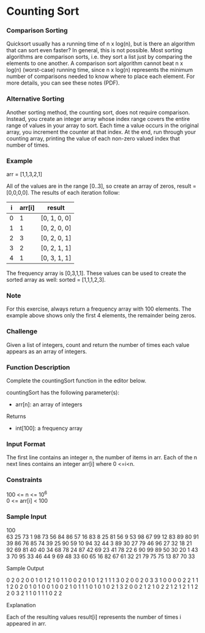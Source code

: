 # Counting Sort

### Comparison Sorting
Quicksort usually has a running time of n x log(n), but is there an algorithm that can sort even faster? In general, this is not possible. Most sorting algorithms are comparison sorts, i.e. they sort a list just by comparing the elements to one another. A comparison sort algorithm cannot beat n x log(n) (worst-case) running time, since n x log(n) represents the minimum number of comparisons needed to know where to place each element. For more details, you can see these notes (PDF).

### Alternative Sorting
Another sorting method, the counting sort, does not require comparison. Instead, you create an integer array whose index range covers the entire range of values in your array to sort. Each time a value occurs in the original array, you increment the counter at that index. At the end, run through your counting array, printing the value of each non-zero valued index that number of times.

### Example
arr = [1,1,3,2,1]

All of the values are in the range [0..3], so create an array of zeros, result = [0,0,0,0]. The results of each iteration follow:

| i |	arr[i]  |	result          |
|---|-----------|-------------------|
| 0 |	1	    |       [0, 1, 0, 0]|
| 1	|   1	    |       [0, 2, 0, 0]|
| 2	|   3	    |       [0, 2, 0, 1]|
| 3	|   2	    |       [0, 2, 1, 1]|
| 4	|   1	    |       [0, 3, 1, 1]|

The frequency array is [0,3,1,1]. These values can be used to create the sorted array as well: sorted = [1,1,1,2,3].

### Note
For this exercise, always return a frequency array with 100 elements. The example above shows only the first 4 elements, the remainder being zeros.

### Challenge
Given a list of integers, count and return the number of times each value appears as an array of integers.

### Function Description

Complete the countingSort function in the editor below.

countingSort has the following parameter(s):

-    arr[n]: an array of integers

Returns

-    int[100]: a frequency array

### Input Format

The first line contains an integer
n, the number of items in arr.
Each of the n next lines contains an integer arr[i] where 0 <=i<n.

### Constraints
100 <= n <= 10<sup>6</sup>
<br>0 <= arr[i] < 100

### Sample Input

100
<br>63 25 73 1 98 73 56 84 86 57 16 83 8 25 81 56 9 53 98 67 99 12 83 89 80 91 39 86 76 85 74 39 25 90 59 10 94 32 44 3 89 30 27 79 46 96 27 32 18 21 92 69 81 40 40 34 68 78 24 87 42 69 23 41 78 22 6 90 99 89 50 30 20 1 43 3 70 95 33 46 44 9 69 48 33 60 65 16 82 67 61 32 21 79 75 75 13 87 70 33  

Sample Output

0 2 0 2 0 0 1 0 1 2 1 0 1 1 0 0 2 0 1 0 1 2 1 1 1 3 0 2 0 0 2 0 3 3 1 0 0 0 0 2 2 1 1 1 2 0 2 0 1 0 1 0 0 1 0 0 2 1 0 1 1 1 0 1 0 1 0 2 1 3 2 0 0 2 1 2 1 0 2 2 1 2 1 2 1 1 2 2 0 3 2 1 1 0 1 1 1 0 2 2 

Explanation

Each of the resulting values result[i] represents the number of times i appeared in arr.